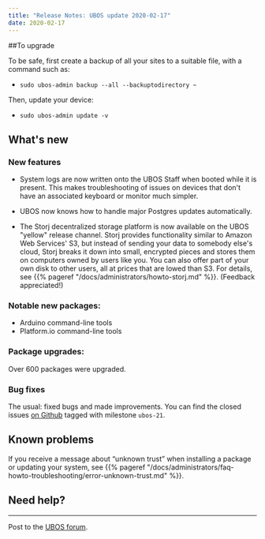 ```yaml
---
title: "Release Notes: UBOS update 2020-02-17"
date: 2020-02-17
---
```



##To upgrade

To be safe, first create a backup of all your sites to a suitable file, with a
command such as:

* ``sudo ubos-admin backup --all --backuptodirectory ~``

Then, update your device:

* ``sudo ubos-admin update -v``

## What's new

### New features

* System logs are now written onto the UBOS Staff when booted while it is present. This
  makes troubleshooting of issues on devices that don't have an associated keyboard or
  monitor much simpler.

* UBOS now knows how to handle major Postgres updates automatically.

* The Storj decentralized storage platform is now available on the UBOS "yellow"
  release channel. Storj provides functionality similar to Amazon Web Services' S3,
  but instead of sending your data to somebody else's cloud, Storj breaks it down into
  small, encrypted pieces and stores them on computers owned by users like you. You can
  also offer part of your own disk to other users, all at prices that are lowed than
  S3. For details, see {{% pageref "/docs/administrators/howto-storj.md" %}}. (Feedback
  appreciated!)

### Notable new packages:

* Arduino command-line tools
* Platform.io command-line tools

### Package upgrades:

Over 600 packages were upgraded.

### Bug fixes

The usual: fixed bugs and made improvements. You can find the closed issues
[on Github](https://github.com/uboslinux/) tagged with milestone ``ubos-21``.

## Known problems

If you receive a message about “unknown trust” when installing a package or updating
your system, see {{% pageref "/docs/administrators/faq-howto-troubleshooting/error-unknown-trust.md" %}}.

## Need help?
----------

Post to the [UBOS forum](https://forum.ubos.net/).
